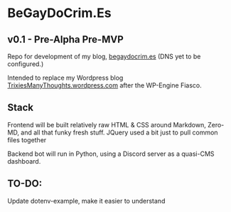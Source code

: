 # BeGayDoCrim.Es

## v0.1 - Pre-Alpha Pre-MVP

Repo for development of my blog, [begaydocrim.es](https://begaydocrim.es) (DNS yet to be configured.)

Intended to replace my Wordpress blog [TrixiesManyThoughts.wordpress.com](https://TrixiesManyThoughts.wordpress.com) after the WP-Engine Fiasco.

## Stack
Frontend will be built relatively raw HTML & CSS around Markdown, Zero-MD, and all that funky fresh stuff.
JQuery used a bit just to pull common files together

Backend bot will run in Python, using a Discord server as a quasi-CMS dashboard.

## TO-DO:
Update dotenv-example, make it easier to understand